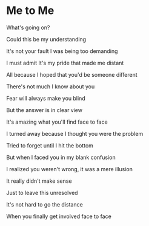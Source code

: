 # Me to Me


What's going on?


Could this be my understanding

It's not your fault I was being too demanding

I must admit It's my pride that made me distant

All because I hoped that you'd be someone different

There's not much I know about you

Fear will always make you blind

But the answer is in clear view

It's amazing what you'll find face to face


I turned away because I thought you were the problem

Tried to forget until I hit the bottom

But when I faced you in my blank confusion

I realized you weren't wrong, it was a mere illusion


 It really didn't make sense

Just to leave this unresolved

It's not hard to go the distance

When you finally get involved face to face

